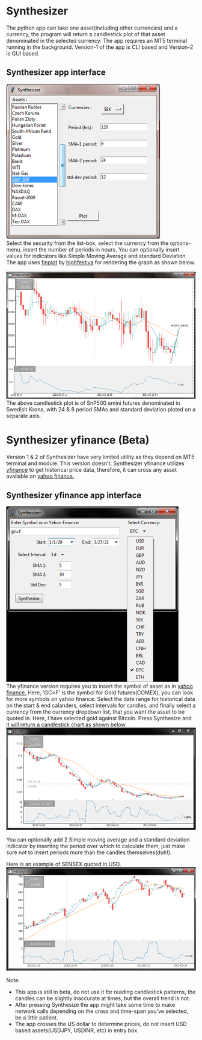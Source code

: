 # Synthesizer
The python app can take one asset(including other currencies) and a currency, the program will return a candlestick
plot of that asset denominated in the selected currency. The app requires an MT5 terminal running in the background.
Version-1 of the app is CLI based and Version-2 is GUI based.

## Synthesizer app interface
<img src='snippets/Interface.PNG'>
<br>
Select the security from the list-box, select the currency from the options-menu, insert the number of periods in hours.
You can optionally insert values for indicators like Simple Moving Average and standard Deviation.
<br>
The app uses <a href='https://github.com/highfestiva/finplot.git'>finplot</a> by <a href='https://github.com/highfestiva'>highfestiva</a>
for rendering the graph as shown below.
<br>
<br>
<img src='snippets/SnP 500 SEK.PNG'>
<br>
The above candlestick plot is of SnP500 emini futures denominated in Swedish Krona, with 24 & 8 period SMAs and standard deviation ploted
on a separate axis.

# Synthesizer yfinance (Beta)
Version 1 & 2 of Synthesizer have very limited utility as they depend on MT5 terminal and module. This version doesn't.
Synthesizer yfinance utilizes <a href='https://github.com/ranaroussi/yfinance.git'>yfinance</a> to get historical price data,
therefore, it can cross any asset available on <a href='https://finance.yahoo.com'>yahoo finance.</a>
<br>

## Synthesizer yfinance app interface
<img src='snippets/Synthesizer y-finance layout.png'>
<br>
The yfinance version requires you to insert the symbol of asset as in <a href='https://finance.yahoo.com'>yahoo finance.</a>
Here, 'GC=F' is the symbol for Gold futures(COMEX), you can look for more symbols on yahoo finance. Select the date range for 
historical data on the start & end calanders, select intervals for candles, and finally select a currency from the currency
dropdown list, that you want the asset to be quoted in. Here, I have selected gold against Bitcoin. Press Synthesize and it
will return a candlestick chart as shown below.
<img src='snippets/gold-BTC synth.PNG'>

You can optionally add 2 Simple moving average and a standard deviation indicator by inserting the period over which to calculate them,
just make sure not to insert periods more than the candles themselves(duh!).

Here is an example of SENSEX quoted in USD.
<img src='snippets/Sensex-USD.PNG'>

Note:
  - This app is still in beta, do not use it for reading candlestick patterns, the candles can be slightly inaccurate at times, but the overall trend is not.
  - After pressing Synthesize the app might take some time to make network calls depending on the cross and time-span you've selected, be a little patient.
  - The app crosses the US dollar to determine prices, do not insert USD based assets(USDJPY, USDINR, etc) in entry box.

